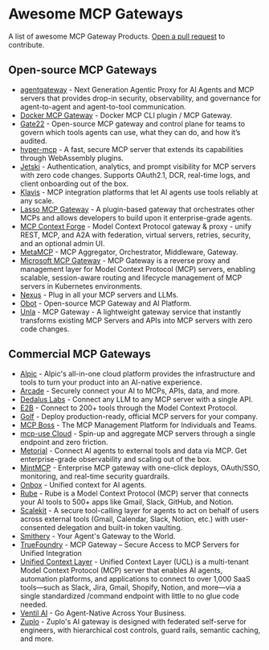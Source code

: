 # Awesome MCP Gateways

A list of awesome MCP Gateway Products. [Open a pull request](https://github.com/e2b-dev/awesome-mcp-gateways/pulls) to contribute.

## Open-source MCP Gateways
- [agentgateway](https://github.com/agentgateway/agentgateway) - Next Generation Agentic Proxy for AI Agents and MCP servers that provides drop-in security, observability, and governance for agent-to-agent and agent-to-tool communication.
- [Docker MCP Gateway](https://github.com/docker/mcp-gateway) - Docker MCP CLI plugin / MCP Gateway.
- [Gate22](https://github.com/aipotheosis-labs/gate22) - Open-source MCP gateway and control plane for teams to govern which tools agents can use, what they can do, and how it’s audited.
- [hyper-mcp](https://github.com/tuananh/hyper-mcp) - A fast, secure MCP server that extends its capabilities through WebAssembly plugins.
- [Jetski](https://github.com/hyprmcp/jetski) - Authentication, analytics, and prompt visibility for MCP servers with zero code changes. Supports OAuth2.1, DCR, real-time logs, and client onboarding out of the box.
- [Klavis](https://github.com/Klavis-AI/klavis) - MCP integration platforms that let AI agents use tools reliably at any scale.
- [Lasso MCP Gateway](https://github.com/lasso-security/mcp-gateway) - A plugin-based gateway that orchestrates other MCPs and allows developers to build upon it enterprise-grade agents.
- [MCP Context Forge](https://github.com/IBM/mcp-context-forge) - Model Context Protocol gateway & proxy - unify REST, MCP, and A2A with federation, virtual servers, retries, security, and an optional admin UI.
- [MetaMCP](https://github.com/metatool-ai/metamcp) - MCP Aggregator, Orchestrator, Middleware, Gateway.
- [Microsoft MCP Gateway](https://github.com/microsoft/mcp-gateway) - MCP Gateway is a reverse proxy and management layer for Model Context Protocol (MCP) servers, enabling scalable, session-aware routing and lifecycle management of MCP servers in Kubernetes environments.
- [Nexus](https://github.com/grafbase/nexus) - Plug in all your MCP servers and LLMs.
- [Obot](https://github.com/obot-platform/obot) - Open-source MCP Gateway and AI Platform.
- [Unla](https://github.com/AmoyLab/Unla) - MCP Gateway - A lightweight gateway service that instantly transforms existing MCP Servers and APIs into MCP servers with zero code changes.

## Commercial MCP Gateways

- [Alpic](https://alpic.ai) - Alpic's all-in-one cloud platform provides the infrastructure and tools to turn your product into an AI-native experience.
- [Arcade](https://www.arcade.dev) - Securely connect your AI to MCPs, APIs, data, and more.
- [Dedalus Labs](https://www.dedaluslabs.ai) - Connect any LLM to any MCP server with a single API.
- [E2B](https://e2b.dev/docs/mcp) - Connect to 200+ tools through the Model Context Protocol.
- [Golf](https://golf.dev) - Deploy production-ready, official MCP servers for your company.
- [MCP Boss](https://www.mcp-boss.com) - The MCP Management Platform for Individuals and Teams.
- [mcp-use Cloud](https://mcp-use.com) - Spin-up and aggregate MCP servers through a single endpoint and zero friction.
- [Metorial](https://metorial.com) - Connect AI agents to external tools and data via MCP. Get enterprise-grade observability and scaling out of the box.
- [MintMCP](https://mintmcp.com) - Enterprise MCP gateway with one-click deploys, OAuth/SSO, monitoring, and real-time security guardrails.
- [Onbox](https://onbox.ai) - Unified context for AI agents.
- [Rube](https://rube.composio.dev) - Rube is a Model Context Protocol (MCP) server that connects your AI tools to 500+ apps like Gmail, Slack, GitHub, and Notion.
- [Scalekit](https://www.scalekit.com/agentic-actions) - A secure tool-calling layer for agents to act on behalf of users across external tools (Gmail, Calendar, Slack, Notion, etc.) with user-consented delegation and built-in token vaulting.
- [Smithery](https://smithery.ai) - Your Agent's Gateway to the World.
- [TrueFoundry](https://www.truefoundry.com/mcp-gateway) - MCP Gateway – Secure Access to MCP Servers for Unified Integration
- [Unified Context Layer](https://ucl.dev/) - Unified Context Layer (UCL) is a multi-tenant Model Context Protocol (MCP) server that enables AI agents, automation platforms, and applications to connect to over 1,000 SaaS tools—such as Slack, Jira, Gmail, Shopify, Notion, and more—via a single standardized /command endpoint with little to no glue code needed.
- [Ventil AI](https://ventil.ai) - Go Agent-Native Across Your Business.
- [Zuplo](https://zuplo.com/features/ai-gateway) - Zuplo's AI gateway is designed with federated self-serve for engineers, with hierarchical cost controls, guard rails, semantic caching, and more.
